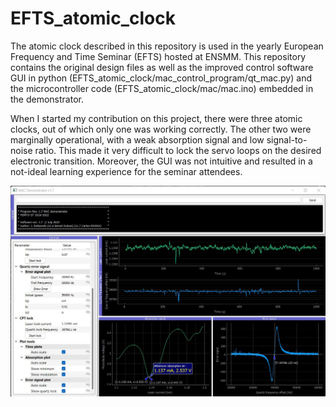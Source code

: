 # EFTS_atomic_clock
The atomic clock described in this repository is used in the yearly European Frequency and Time Seminar (EFTS) hosted at ENSMM. This repository contains the original design files as well as the improved control software GUI in python (EFTS_atomic_clock/mac_control_program/qt_mac.py) and the microcontroller code (EFTS_atomic_clock/mac/mac.ino) embedded in the demonstrator.

When I started my contribution on this project, there were three atomic clocks, out of which only one was working correctly. The other two were marginally operational, with a weak absorption signal and low signal-to-noise ratio. This made it very difficult to lock the servo loops on the desired electronic transition. Moreover, the GUI was not intuitive and resulted in a not-ideal learning experience for the seminar attendees.

![alt text](https://github.com/cmrivera8/EFTS_atomic_clock/blob/9414f2e2d7a4e448c92909df148454d10a288dab/Screen%20captures/GUI%20-%20Readme%20file.jpg?raw=true)
